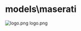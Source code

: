 <h1>models\maserati</h1>
<div class="container text-center">
<div class="row">
<div class="col col-lg-2 col-6">
<img src="https://media.evkx.net/multimedia/models/maserati/logo_xst.png" class="img-thumbnail" alt="logo.png">
logo.png
</div>
</div>
</div>

